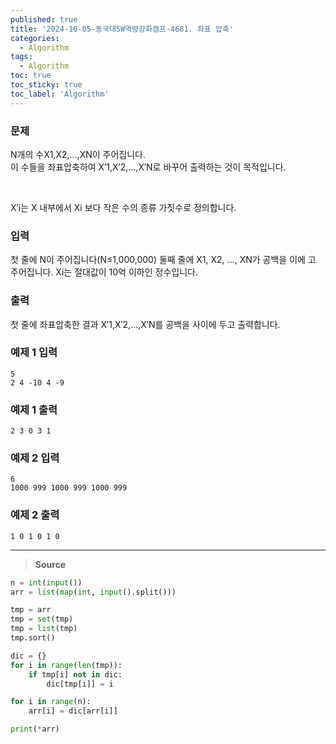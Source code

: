 ```yaml
---
published: true
title: '2024-10-05-동국대SW역량강화캠프-4681. 좌표 압축'
categories:
  - Algorithm
tags:
  - Algorithm
toc: true
toc_sticky: true
toc_label: 'Algorithm'
---
```


### **문제**

N개의 수X1,X2,...,XN이 주어집니다.  
이 수들을 좌표압축하여 X′1,X′2,...,X′N로 바꾸어 출력하는 것이 목적입니다.

<br>

X′i는 X 내부에서 Xi 보다 작은 수의 종류 가짓수로 정의합니다.

### **입력**

첫 줄에 N이 주어집니다(N≤1,000,000)
둘째 줄에 X1, X2, ..., XN가 공백을 이에 고 주어집니다. Xi는 절대값이 10억 이하인 정수입니다.

### **출력**

첫 줄에 좌표압축한 결과 X′1,X′2,...,X′N를 공백을 사이에 두고 출력합니다.

### **예제 1 입력**

```
5
2 4 -10 4 -9
```

### **예제 1 출력**

```
2 3 0 3 1
```

### **예제 2 입력**

```
6
1000 999 1000 999 1000 999
```

### **예제 2 출력**

```
1 0 1 0 1 0
```

---

> **Source**

```python
n = int(input())
arr = list(map(int, input().split()))

tmp = arr
tmp = set(tmp)
tmp = list(tmp)
tmp.sort()

dic = {}
for i in range(len(tmp)):
    if tmp[i] not in dic:
        dic[tmp[i]] = i

for i in range(n):
    arr[i] = dic[arr[i]]

print(*arr)
```

